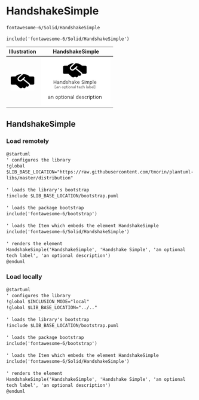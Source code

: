 # HandshakeSimple


```text
fontawesome-6/Solid/HandshakeSimple
```

```text
include('fontawesome-6/Solid/HandshakeSimple')
```



| Illustration | HandshakeSimple |
| :---: | :---: |
| ![illustration for Illustration](../../fontawesome-6/Solid/HandshakeSimple.png) | ![illustration for HandshakeSimple](../../fontawesome-6/Solid/HandshakeSimple.Local.png) |




## HandshakeSimple

### Load remotely
```plantuml
@startuml
' configures the library
!global $LIB_BASE_LOCATION="https://raw.githubusercontent.com/tmorin/plantuml-libs/master/distribution"

' loads the library's bootstrap
!include $LIB_BASE_LOCATION/bootstrap.puml

' loads the package bootstrap
include('fontawesome-6/bootstrap')

' loads the Item which embeds the element HandshakeSimple
include('fontawesome-6/Solid/HandshakeSimple')

' renders the element
HandshakeSimple('HandshakeSimple', 'Handshake Simple', 'an optional tech label', 'an optional description')
@enduml
```

### Load locally
```plantuml
@startuml
' configures the library
!global $INCLUSION_MODE="local"
!global $LIB_BASE_LOCATION="../.."

' loads the library's bootstrap
!include $LIB_BASE_LOCATION/bootstrap.puml

' loads the package bootstrap
include('fontawesome-6/bootstrap')

' loads the Item which embeds the element HandshakeSimple
include('fontawesome-6/Solid/HandshakeSimple')

' renders the element
HandshakeSimple('HandshakeSimple', 'Handshake Simple', 'an optional tech label', 'an optional description')
@enduml
```

